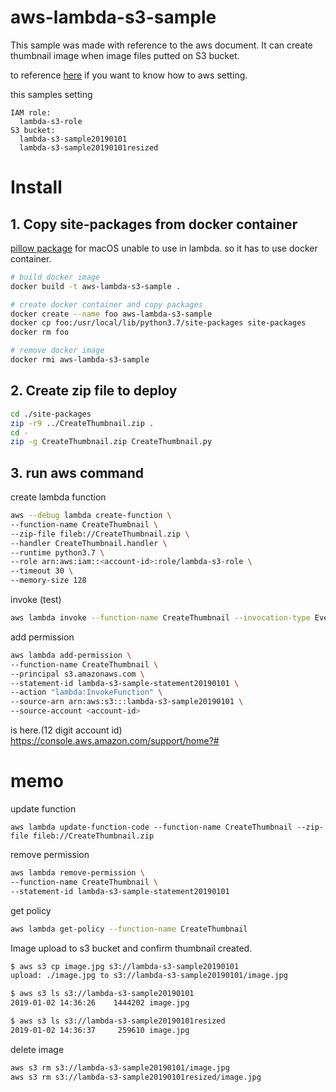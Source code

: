 # aws-lambda-s3-sample

This sample was made with reference to the aws document.
It can create thumbnail image when image files putted on S3 bucket.

to reference [here](https://docs.aws.amazon.com/ja_jp/lambda/latest/dg/with-s3-example.html) if you want to know how to aws setting. 

this samples setting
```
IAM role: 
  lambda-s3-role
S3 bucket:
  lambda-s3-sample20190101
  lambda-s3-sample20190101resized
```

# Install

## 1. Copy site-packages from docker container

[pillow package](https://pillow.readthedocs.io/en/5.3.x/installation.html) for macOS unable to use in lambda.
so it has to use docker container.

```sh
# build docker image
docker build -t aws-lambda-s3-sample .

# create docker container and copy packages
docker create --name foo aws-lambda-s3-sample
docker cp foo:/usr/local/lib/python3.7/site-packages site-packages
docker rm foo

# remove docker image
docker rmi aws-lambda-s3-sample
```

## 2. Create zip file to deploy

```sh
cd ./site-packages
zip -r9 ../CreateThumbnail.zip .
cd -
zip -g CreateThumbnail.zip CreateThumbnail.py
```

## 3. run aws command

create lambda function

```sh
aws --debug lambda create-function \
--function-name CreateThumbnail \
--zip-file fileb://CreateThumbnail.zip \
--handler CreateThumbnail.handler \
--runtime python3.7 \
--role arn:aws:iam::<account-id>:role/lambda-s3-role \
--timeout 30 \
--memory-size 128
```

invoke (test) 
```sh
aws lambda invoke --function-name CreateThumbnail --invocation-type Event --payload file://inputfile.json outputfile.txt
```

add permission
```sh
aws lambda add-permission \
--function-name CreateThumbnail \
--principal s3.amazonaws.com \
--statement-id lambda-s3-sample-statement20190101 \
--action "lambda:InvokeFunction" \
--source-arn arn:aws:s3:::lambda-s3-sample20190101 \
--source-account <account-id>
```

<account-id> is here.(12 digit account id)
https://console.aws.amazon.com/support/home?#


# memo

update function
```
aws lambda update-function-code --function-name CreateThumbnail --zip-file fileb://CreateThumbnail.zip
```

remove permission
```sh
aws lambda remove-permission \
--function-name CreateThumbnail \
--statement-id lambda-s3-sample-statement20190101
```

get policy
```sh
aws lambda get-policy --function-name CreateThumbnail
```

Image upload to s3 bucket and  confirm thumbnail created.
```sh
$ aws s3 cp image.jpg s3://lambda-s3-sample20190101
upload: ./image.jpg to s3://lambda-s3-sample20190101/image.jpg

$ aws s3 ls s3://lambda-s3-sample20190101
2019-01-02 14:36:26    1444202 image.jpg

$ aws s3 ls s3://lambda-s3-sample20190101resized
2019-01-02 14:36:37     259610 image.jpg
```

delete image
```sh
aws s3 rm s3://lambda-s3-sample20190101/image.jpg
aws s3 rm s3://lambda-s3-sample20190101resized/image.jpg
```